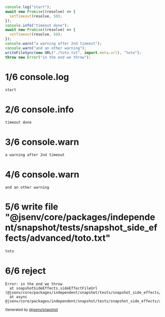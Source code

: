 ```js
console.log("start");
await new Promise((resolve) => {
  setTimeout(resolve, 50);
});
console.info("timeout done");
await new Promise((resolve) => {
  setTimeout(resolve, 50);
});
console.warn("a warning after 2nd timeout");
console.warn("and an other warning");
writeFileSync(new URL("./toto.txt", import.meta.url), "toto");
throw new Error("in the end we throw");
```

# 1/6 console.log

```console
start
```

# 2/6 console.info

```console
timeout done
```

# 3/6 console.warn

```console
a warning after 2nd timeout
```

# 4/6 console.warn

```console
and an other warning
```

# 5/6 write file "@jsenv/core/packages/independent/snapshot/tests/snapshot_side_effects/advanced/toto.txt"

```txt
toto
```

# 6/6 reject

```console
Error: in the end we throw
  at snapshotSideEffects.sideEffectFileUrl (@jsenv/core/packages/independent/snapshot/tests/snapshot_side_effects/advanced/side_effects_advanced.test.mjs:138:13)
  at async @jsenv/core/packages/independent/snapshot/tests/snapshot_side_effects/advanced/side_effects_advanced.test.mjs:124:3
```

<sub>
  Generated by <a href="https://github.com/jsenv/core/tree/main/packages/independent/snapshot">@jsenv/snapshot</a>
</sub>